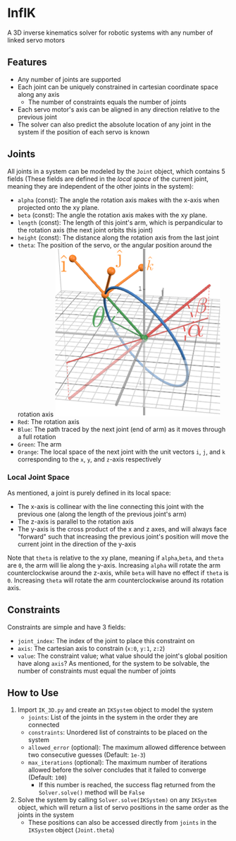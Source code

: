 # InfIK
A 3D inverse kinematics solver for robotic systems with any number of linked servo motors

## Features
* Any number of joints are supported
* Each joint can be uniquely constrained in cartesian coordinate space along any axis
    * The number of constraints equals the number of joints
* Each servo motor's axis can be aligned in any direction relative to the previous joint
* The solver can also predict the absolute location of any joint in the system if the position of each servo is known

## Joints
All joints in a system can be modeled by the `Joint` object, which contains 5 fields (These fields are defined in the *local space* of the current joint, meaning they are independent of the other joints in the system):
* `alpha` (const): The angle the rotation axis makes with the x-axis when projected onto the xy plane.
* `beta` (const): The angle the rotation axis makes with the xy plane.
* `length` (const): The length of this joint's arm, which is perpandicular to the rotation axis (the next joint orbits this joint)
* `height` (const): The distance along the rotation axis from the last joint
* `theta`: The position of the servo, or the angular position around the rotation axis
![Alt text](/Examples/local_joint.png)
* `Red`: The rotation axis
* `Blue`: The path traced by the next joint (end of arm) as it moves through a full rotation
* `Green`: The arm
* `Orange`: The local space of the next joint with the unit vectors `i`, `j`, and `k` corresponding to the `x`, `y`, and `z`-axis respectively

### Local Joint Space
As mentioned, a joint is purely defined in its local space:
* The x-axis is collinear with the line connecting this joint with the previous one (along the length of the previous joint's arm)
* The z-axis is parallel to the rotation axis
* The y-axis is the cross product of the x and z axes, and will always face "forward" such that increasing the previous joint's position will move the current joint in the direction of the y-axis

Note that `theta` is relative to the xy plane, meaning if `alpha`,`beta`, and `theta` are `0`, the arm will lie along the y-axis. Increasing `alpha` will rotate the arm counterclockwise around the z-axis, while `beta` will have no effect if `theta` is `0`. Increasing `theta` will rotate the arm counterclockwise around its rotation axis.

## Constraints
Constraints are simple and have 3 fields:
* `joint_index`: The index of the joint to place this constraint on
* `axis`: The cartesian axis to constrain (`x:0`, `y:1`, `z:2`)
* `value`: The constraint value; what value should the joint's global position have along `axis`?
As mentioned, for the system to be solvable, the number of constraints must equal the number of joints

## How to Use
1. Import `IK_3D.py` and create an `IKSystem` object to model the system
    * `joints`: List of the joints in the system in the order they are connected
    * `constraints`: Unordered list of constraints to be placed on the system
    * `allowed_error` (optional): The maximum allowed difference between two consecutive guesses (Default: `1e-3`)
    * `max_iterations` (optional): The maximum number of iterations allowed before the solver concludes that it failed to converge (Default: `100`)
        * If this number is reached, the success flag returned from the `Solver.solve()` method will be `False`
2. Solve the system by calling `Solver.solve(IKSystem)` on any `IKSystem` object, which will return a list of servo positions in the same order as the joints in the system
    * These positions can also be accessed directly from `joints` in the `IKSystem` object (`Joint.theta`)